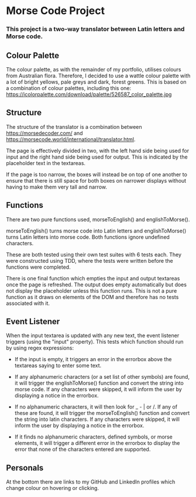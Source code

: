 # Morse Code Project

### This project is a two-way translator between Latin letters and Morse code.

## Colour Palette

The colour palette, as with the remainder of my portfolio, utilises colours from Australian flora. Therefore, I decided to use a wattle colour palette with a lot of bright yellows, pale greys and dark, forest greens. This is based on a combination of colour palettes, including this one: https://icolorpalette.com/download/palette/526587_color_palette.jpg

## Structure

The structure of the translator is a combination between https://morsedecoder.com/ and https://morsecode.world/international/translator.html.

The page is effectively divided in two, with the left hand side being used for input and the right hand side being used for output. This is indicated by the placeholder text in the textareas.

If the page is too narrow, the boxes will instead be on top of one another to ensure that there is still space for both boxes on narrower displays without having to make them very tall and narrow.

## Functions

There are two pure functions used, morseToEnglish() and englishToMorse().

morseToEnglish() turns morse code into Latin letters and englishToMorse() turns Latin letters into morse code. Both functions ignore undefined characters.

These are both tested using their own test suites with 6 tests each. They were constructed using TDD, where the tests were written before the functions were completed.

There is one final function which empties the input and output textareas once the page is refreshed. The output does empty automatically but does not display the placeholder unless this function runs. This is not a pure function as it draws on elements of the DOM and therefore has no tests associated with it.

## Event Listener

When the input textarea is updated with any new text, the event listener triggers (using the "input" property).
This tests which function should run by using regex expressions:

-   If the input is empty, it triggers an error in the errorbox above the textareas saying to enter some text.

-   If any alphanumeric characters (or a set list of other symbols) are found, it will trigger the englishToMorse() function and convert the string into morse code. If any characters were skipped, it will inform the user by displaying a notice in the errorbox.

-   If no alphanumeric characters, it will then look for \_ - | or /. If any of these are found, it will trigger the morseToEnglish() function and convert the string into latin characters. If any characters were skipped, it will inform the user by displaying a notice in the errorbox.

-   If it finds no alphanumeric characters, defined symbols, or morse elements, it will trigger a different error in the errorbox to display the error that none of the characters entered are supported.

## Personals

At the bottom there are links to my GitHub and LinkedIn profiles which change colour on hovering or clicking.

